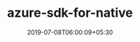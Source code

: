 ---
title: "azure-sdk-for-native"
date: 2019-07-08T06:00:09+05:30
type: "organisations"
org_name: "Microsoft Azure"
repo_desc: "Microsoft Azure SDK for native libraries"
repo_link: https://github.com/Azure/azure-sdk-for-native
---